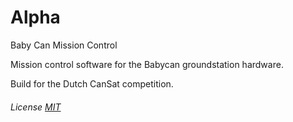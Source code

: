 # Alpha
Baby Can Mission Control

Mission control software for the Babycan groundstation hardware.

Build for the Dutch CanSat competition.

###### License [MIT](https://github.com/Stanislascollege-CanSat/Delta/blob/master/LICENSE)
